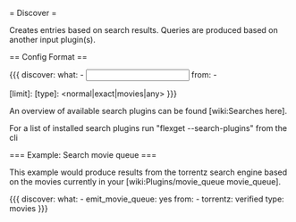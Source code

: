 = Discover =

Creates entries based on search results. Queries are produced based on another input plugin(s).

== Config Format ==

{{{
discover:
  what:
    - <input plugin config>
  from:
    - <search plugin>
  [limit]: <max results from each search engine>
  [type]: <normal|exact|movies|any>
}}}

An overview of available search plugins can be found [wiki:Searches here].

For a list of installed search plugins run "flexget --search-plugins" from the cli

=== Example: Search movie queue ===

This example would produce results from the torrentz search engine based on the movies currently in your [wiki:Plugins/movie_queue movie_queue].

{{{
discover:
  what:
    - emit_movie_queue: yes
  from:
    - torrentz: verified
  type: movies
}}}
